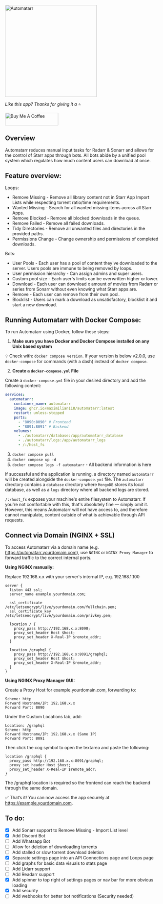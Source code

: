 <img alt="Automatarr" src="https://automatarr.s3.eu-west-2.amazonaws.com/automatarr_logo.webp" width=300/>

_Like this app? Thanks for giving it a_ ⭐️

<a href="https://coff.ee/maximilian118" target="_blank"><img src="https://cdn.buymeacoffee.com/buttons/default-orange.png" alt="Buy Me A Coffee" height="41" width="174"></a>

## Overview

Automatarr reduces manual input tasks for Radarr & Sonarr and allows for the control of Starr apps through bots.
All bots abide by a unified pool system which regulates how much content users can download at once.

## Feature overview:

Loops:

- Remove Missing - Remove all library content not in Starr App Import Lists while respecting torrent ratio/time requirements.
- Wanted Missing - Search for all wanted missing items across all Starr Apps.
- Remove Blocked - Remove all blocked downloads in the queue.
- Remove Failed - Remove all failed downloads.
- Tidy Directories - Remove all unwanted files and directories in the provided paths.
- Permissions Change - Change ownership and permissions of completed downloads.

Bots:

- User Pools - Each user has a pool of content they've downloaded to the server. Users pools are immune to being removed by loops.
- User permission hierarchy - Can assign admins and super users.
- Custom pool size - Each user's limits can be overwritten higher or lower.
- Download - Each user can download x amount of movies from Radarr or series from Sonarr without even knowing what Starr apps are.
- Remove - Each user can remove from their own pool.
- Blocklist - Users can mark a download as unsatisfactory, blocklist it and start a new download.

## Running Automatarr with Docker Compose:

To run Automatarr using Docker, follow these steps:

1. **Make sure you have Docker and Docker Compose installed on any Unix based system**

💡 Check with: `docker compose version`.
If your version is below v2.0.0, use `docker-compose` for commands (with a dash) instead of `docker compose`.

2. **Create a `docker-compose.yml` File**

Create a `docker-compose.yml` file in your desired directory and add the following content:

```yaml
services:
  automatarr:
    container_name: automatarr
    image: ghcr.io/maximilian118/automatarr:latest
    restart: unless-stopped
    ports:
      - "8090:8090" # Frontend
      - "8091:8091" # Backend
    volumes:
      - ./automatarr/database:/app/automatarr_database
      - ./automatarr/logs:/app/automatarr_logs
      - /:/host_fs
```

3. `docker compose pull`
4. `docker compose up -d`
5. `docker compose logs -f automatarr` - All backend information is here

If successful and the application is running, a directory named `automatarr` will be created alongside the `docker-compose.yml` file. The `automatarr` directory contains a `database` directory where `MongoDB` stores its local database, as well as a `logs` directory where all backend logs are stored.

`/:/host_fs` exposes your machine's entire filesystem to Automatarr. If you're not comfortable with this, that's absolutely fine — simply omit it. However, this means Automatarr will not have access to, and therefore cannot manipulate, content outside of what is achievable through API requests.

## Connect via Domain (NGINX + SSL)

To access Automatarr via a domain name (e.g. https://automatarr.yourdomain.com), use `NGINX` or `NGINX Proxy Manager` to forward traffic to the correct internal ports.

**Using NGINX manually:**

Replace 192.168.x.x with your server's internal IP, e.g. 192.168.1.100

```nginx
server {
  listen 443 ssl;
  server_name example.yourdomain.com;

  ssl_certificate     /etc/letsencrypt/live/yourdomain.com/fullchain.pem;
  ssl_certificate_key /etc/letsencrypt/live/yourdomain.com/privkey.pem;

  location / {
    proxy_pass http://192.168.x.x:8090;
    proxy_set_header Host $host;
    proxy_set_header X-Real-IP $remote_addr;
  }

  location /graphql {
    proxy_pass http://192.168.x.x:8091/graphql;
    proxy_set_header Host $host;
    proxy_set_header X-Real-IP $remote_addr;
  }
}
```

**Using NGINX Proxy Manager GUI:**

Create a Proxy Host for example.yourdomain.com, forwarding to:

```nginx
Scheme: http
Forward Hostname/IP: 192.168.x.x
Forward Port: 8090
```

Under the Custom Locations tab, add:

```nginx
Location: /graphql
Scheme: http
Forward Hostname/IP: 192.168.x.x (Same IP)
Forward Port: 8091
```

Then click the cog symbol to open the textarea and paste the following:

```nginx
location /graphql {
  proxy_pass http://192.168.x.x:8091/graphql;
  proxy_set_header Host $host;
  proxy_set_header X-Real-IP $remote_addr;
}
```

The /graphql location is required so the frontend can reach the backend through the same domain.

✅ That’s it! You can now access the app securely at https://example.yourdomain.com.

## To do:

- [x] Add Sonarr support to Remove Missing - Import List level
- [x] Add Discord Bot
- [ ] Add Whatsapp Bot
- [ ] Allow for deletion of downloading torrents
- [ ] Add stalled or slow torrent download deletion
- [x] Separate settings page into an API Connections page and Loops page
- [ ] Add graphs for basic data visuals to stats page
- [ ] Add Lidarr support
- [ ] Add Readarr support
- [x] Add spinner to top right of settings pages or nav bar for more obvious loading
- [x] Add security
- [ ] Add webhooks for better bot notifications (Security needed)
